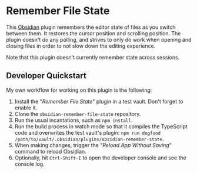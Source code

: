 # Remember File State

This [Obsidian](https://obsidian.md) plugin remembers the editor state of files
as you switch between them. It restores the cursor position and scrolling position.
The plugin doesn't do any polling, and strives to only do work when
opening and closing files in order to not slow down the editing experience.

Note that this plugin doesn't currently remember state across sessions.


## Developer Quickstart

My own workflow for working on this plugin is the following:

1. Install the "_Remember File State_" plugin in a test vault. Don't forget to
   enable it.
2. Clone the `obsidian-remember-file-state` repository.
3. Run the usual incantations, such as `npm install`.
4. Run the build process in watch mode so that it compiles the TypeScript code
   and overwrites the test vault's plugin: `npm run dogfood
   /path/to/vault/.obsidian/plugins/obsidian-remember-state`.
5. When making changes, trigger the "_Reload App Without Saving_" command to
   reload Obsidian.
6. Optionally, hit `Ctrl-Shift-I` to open the developer console and see the
   console log.

